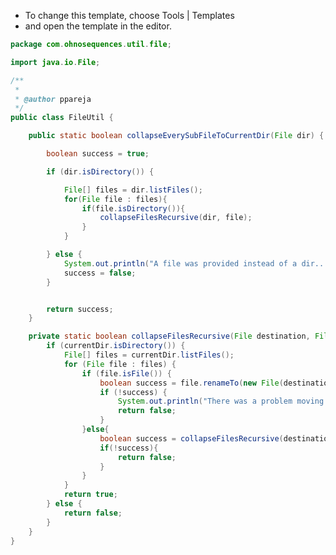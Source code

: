 
 * To change this template, choose Tools | Templates
 * and open the template in the editor.


```java
package com.ohnosequences.util.file;

import java.io.File;

/**
 *
 * @author ppareja
 */
public class FileUtil {

    public static boolean collapseEverySubFileToCurrentDir(File dir) {

        boolean success = true;

        if (dir.isDirectory()) {

            File[] files = dir.listFiles();
            for(File file : files){
                if(file.isDirectory()){
                    collapseFilesRecursive(dir, file);
                }
            }

        } else {
            System.out.println("A file was provided instead of a dir...");
            success = false;
        }


        return success;
    }

    private static boolean collapseFilesRecursive(File destination, File currentDir) {
        if (currentDir.isDirectory()) {
            File[] files = currentDir.listFiles();
            for (File file : files) {
                if (file.isFile()) {
                    boolean success = file.renameTo(new File(destination, file.getName()));
                    if (!success) {
                        System.out.println("There was a problem moving the file: " + file.getAbsolutePath());
                        return false;
                    }
                }else{
                    boolean success = collapseFilesRecursive(destination, file);
                    if(!success){
                        return false;
                    }
                }
            }
            return true;
        } else {
            return false;
        }
    }
}

```




[main/java/com/ohnosequences/BioinfoUtil.java]: ../../BioinfoUtil.java.md
[main/java/com/ohnosequences/util/BitOperations.java]: ../BitOperations.java.md
[main/java/com/ohnosequences/util/blast/BlastExporter.java]: ../blast/BlastExporter.java.md
[main/java/com/ohnosequences/util/blast/BlastSubset.java]: ../blast/BlastSubset.java.md
[main/java/com/ohnosequences/util/CodonUtil.java]: ../CodonUtil.java.md
[main/java/com/ohnosequences/util/Entry.java]: ../Entry.java.md
[main/java/com/ohnosequences/util/Executable.java]: ../Executable.java.md
[main/java/com/ohnosequences/util/ExecuteFromFile.java]: ../ExecuteFromFile.java.md
[main/java/com/ohnosequences/util/fasta/FastaSubSeq.java]: ../fasta/FastaSubSeq.java.md
[main/java/com/ohnosequences/util/fasta/FastaUtil.java]: ../fasta/FastaUtil.java.md
[main/java/com/ohnosequences/util/fasta/MultifastaSelector.java]: ../fasta/MultifastaSelector.java.md
[main/java/com/ohnosequences/util/fasta/SearchFastaHeaders.java]: ../fasta/SearchFastaHeaders.java.md
[main/java/com/ohnosequences/util/fasta/SearchFastaSequence.java]: ../fasta/SearchFastaSequence.java.md
[main/java/com/ohnosequences/util/file/FileUtil.java]: FileUtil.java.md
[main/java/com/ohnosequences/util/file/FnaFileFilter.java]: FnaFileFilter.java.md
[main/java/com/ohnosequences/util/file/GenomeFilesParser.java]: GenomeFilesParser.java.md
[main/java/com/ohnosequences/util/file/PttFileFilter.java]: PttFileFilter.java.md
[main/java/com/ohnosequences/util/file/RntFileFilter.java]: RntFileFilter.java.md
[main/java/com/ohnosequences/util/genbank/GBCommon.java]: ../genbank/GBCommon.java.md
[main/java/com/ohnosequences/util/gephi/GephiExporter.java]: ../gephi/GephiExporter.java.md
[main/java/com/ohnosequences/util/gephi/GexfToDotExporter.java]: ../gephi/GexfToDotExporter.java.md
[main/java/com/ohnosequences/util/go/GOExporter.java]: ../go/GOExporter.java.md
[main/java/com/ohnosequences/util/model/Feature.java]: ../model/Feature.java.md
[main/java/com/ohnosequences/util/model/Intergenic.java]: ../model/Intergenic.java.md
[main/java/com/ohnosequences/util/model/PalindromicityResult.java]: ../model/PalindromicityResult.java.md
[main/java/com/ohnosequences/util/ncbi/TaxonomyLoader.java]: ../ncbi/TaxonomyLoader.java.md
[main/java/com/ohnosequences/util/oric/OricDataRetriever.java]: ../oric/OricDataRetriever.java.md
[main/java/com/ohnosequences/util/Pair.java]: ../Pair.java.md
[main/java/com/ohnosequences/util/pal/PalindromicityAnalyzer.java]: ../pal/PalindromicityAnalyzer.java.md
[main/java/com/ohnosequences/util/security/MD5.java]: ../security/MD5.java.md
[main/java/com/ohnosequences/util/seq/SeqUtil.java]: ../seq/SeqUtil.java.md
[main/java/com/ohnosequences/util/statistics/StatisticalValues.java]: ../statistics/StatisticalValues.java.md
[main/java/com/ohnosequences/util/uniprot/UniprotProteinRetreiver.java]: ../uniprot/UniprotProteinRetreiver.java.md
[main/java/com/ohnosequences/xml/api/interfaces/IAttribute.java]: ../../xml/api/interfaces/IAttribute.java.md
[main/java/com/ohnosequences/xml/api/interfaces/IElement.java]: ../../xml/api/interfaces/IElement.java.md
[main/java/com/ohnosequences/xml/api/interfaces/INameSpace.java]: ../../xml/api/interfaces/INameSpace.java.md
[main/java/com/ohnosequences/xml/api/interfaces/IXmlThing.java]: ../../xml/api/interfaces/IXmlThing.java.md
[main/java/com/ohnosequences/xml/api/interfaces/package-info.java]: ../../xml/api/interfaces/package-info.java.md
[main/java/com/ohnosequences/xml/api/model/NameSpace.java]: ../../xml/api/model/NameSpace.java.md
[main/java/com/ohnosequences/xml/api/model/package-info.java]: ../../xml/api/model/package-info.java.md
[main/java/com/ohnosequences/xml/api/model/XMLAttribute.java]: ../../xml/api/model/XMLAttribute.java.md
[main/java/com/ohnosequences/xml/api/model/XMLElement.java]: ../../xml/api/model/XMLElement.java.md
[main/java/com/ohnosequences/xml/api/model/XMLElementException.java]: ../../xml/api/model/XMLElementException.java.md
[main/java/com/ohnosequences/xml/api/util/XMLUtil.java]: ../../xml/api/util/XMLUtil.java.md
[main/java/com/ohnosequences/xml/model/Annotation.java]: ../../xml/model/Annotation.java.md
[main/java/com/ohnosequences/xml/model/bio4j/Bio4jNodeIndexXML.java]: ../../xml/model/bio4j/Bio4jNodeIndexXML.java.md
[main/java/com/ohnosequences/xml/model/bio4j/Bio4jNodeXML.java]: ../../xml/model/bio4j/Bio4jNodeXML.java.md
[main/java/com/ohnosequences/xml/model/bio4j/Bio4jPropertyXML.java]: ../../xml/model/bio4j/Bio4jPropertyXML.java.md
[main/java/com/ohnosequences/xml/model/bio4j/Bio4jRelationshipIndexXML.java]: ../../xml/model/bio4j/Bio4jRelationshipIndexXML.java.md
[main/java/com/ohnosequences/xml/model/bio4j/Bio4jRelationshipXML.java]: ../../xml/model/bio4j/Bio4jRelationshipXML.java.md
[main/java/com/ohnosequences/xml/model/bio4j/UniprotDataXML.java]: ../../xml/model/bio4j/UniprotDataXML.java.md
[main/java/com/ohnosequences/xml/model/BlastOutput.java]: ../../xml/model/BlastOutput.java.md
[main/java/com/ohnosequences/xml/model/BlastOutputParam.java]: ../../xml/model/BlastOutputParam.java.md
[main/java/com/ohnosequences/xml/model/Codon.java]: ../../xml/model/Codon.java.md
[main/java/com/ohnosequences/xml/model/ContigXML.java]: ../../xml/model/ContigXML.java.md
[main/java/com/ohnosequences/xml/model/cufflinks/CuffLinksElement.java]: ../../xml/model/cufflinks/CuffLinksElement.java.md
[main/java/com/ohnosequences/xml/model/embl/EmblXML.java]: ../../xml/model/embl/EmblXML.java.md
[main/java/com/ohnosequences/xml/model/Frameshift.java]: ../../xml/model/Frameshift.java.md
[main/java/com/ohnosequences/xml/model/Gap.java]: ../../xml/model/Gap.java.md
[main/java/com/ohnosequences/xml/model/gb/GenBankXML.java]: ../../xml/model/gb/GenBankXML.java.md
[main/java/com/ohnosequences/xml/model/genome/feature/Feature.java]: ../../xml/model/genome/feature/Feature.java.md
[main/java/com/ohnosequences/xml/model/genome/feature/Intergenic.java]: ../../xml/model/genome/feature/Intergenic.java.md
[main/java/com/ohnosequences/xml/model/genome/feature/MisRNA.java]: ../../xml/model/genome/feature/MisRNA.java.md
[main/java/com/ohnosequences/xml/model/genome/feature/ORF.java]: ../../xml/model/genome/feature/ORF.java.md
[main/java/com/ohnosequences/xml/model/genome/feature/RNA.java]: ../../xml/model/genome/feature/RNA.java.md
[main/java/com/ohnosequences/xml/model/genome/feature/RRNA.java]: ../../xml/model/genome/feature/RRNA.java.md
[main/java/com/ohnosequences/xml/model/genome/feature/TRNA.java]: ../../xml/model/genome/feature/TRNA.java.md
[main/java/com/ohnosequences/xml/model/genome/GenomeElement.java]: ../../xml/model/genome/GenomeElement.java.md
[main/java/com/ohnosequences/xml/model/gexf/AttributesXML.java]: ../../xml/model/gexf/AttributesXML.java.md
[main/java/com/ohnosequences/xml/model/gexf/AttributeXML.java]: ../../xml/model/gexf/AttributeXML.java.md
[main/java/com/ohnosequences/xml/model/gexf/AttValuesXML.java]: ../../xml/model/gexf/AttValuesXML.java.md
[main/java/com/ohnosequences/xml/model/gexf/AttValueXML.java]: ../../xml/model/gexf/AttValueXML.java.md
[main/java/com/ohnosequences/xml/model/gexf/EdgesXML.java]: ../../xml/model/gexf/EdgesXML.java.md
[main/java/com/ohnosequences/xml/model/gexf/EdgeXML.java]: ../../xml/model/gexf/EdgeXML.java.md
[main/java/com/ohnosequences/xml/model/gexf/GexfXML.java]: ../../xml/model/gexf/GexfXML.java.md
[main/java/com/ohnosequences/xml/model/gexf/GraphXML.java]: ../../xml/model/gexf/GraphXML.java.md
[main/java/com/ohnosequences/xml/model/gexf/NodesXML.java]: ../../xml/model/gexf/NodesXML.java.md
[main/java/com/ohnosequences/xml/model/gexf/NodeXML.java]: ../../xml/model/gexf/NodeXML.java.md
[main/java/com/ohnosequences/xml/model/gexf/SpellsXML.java]: ../../xml/model/gexf/SpellsXML.java.md
[main/java/com/ohnosequences/xml/model/gexf/SpellXML.java]: ../../xml/model/gexf/SpellXML.java.md
[main/java/com/ohnosequences/xml/model/gexf/viz/VizColorXML.java]: ../../xml/model/gexf/viz/VizColorXML.java.md
[main/java/com/ohnosequences/xml/model/gexf/viz/VizPositionXML.java]: ../../xml/model/gexf/viz/VizPositionXML.java.md
[main/java/com/ohnosequences/xml/model/gexf/viz/VizSizeXML.java]: ../../xml/model/gexf/viz/VizSizeXML.java.md
[main/java/com/ohnosequences/xml/model/go/GoAnnotationXML.java]: ../../xml/model/go/GoAnnotationXML.java.md
[main/java/com/ohnosequences/xml/model/go/GOSlimXML.java]: ../../xml/model/go/GOSlimXML.java.md
[main/java/com/ohnosequences/xml/model/go/GoTermXML.java]: ../../xml/model/go/GoTermXML.java.md
[main/java/com/ohnosequences/xml/model/go/SlimSetXML.java]: ../../xml/model/go/SlimSetXML.java.md
[main/java/com/ohnosequences/xml/model/graphml/DataXML.java]: ../../xml/model/graphml/DataXML.java.md
[main/java/com/ohnosequences/xml/model/graphml/EdgeXML.java]: ../../xml/model/graphml/EdgeXML.java.md
[main/java/com/ohnosequences/xml/model/graphml/GraphmlXML.java]: ../../xml/model/graphml/GraphmlXML.java.md
[main/java/com/ohnosequences/xml/model/graphml/GraphXML.java]: ../../xml/model/graphml/GraphXML.java.md
[main/java/com/ohnosequences/xml/model/graphml/KeyXML.java]: ../../xml/model/graphml/KeyXML.java.md
[main/java/com/ohnosequences/xml/model/graphml/NodeXML.java]: ../../xml/model/graphml/NodeXML.java.md
[main/java/com/ohnosequences/xml/model/Hit.java]: ../../xml/model/Hit.java.md
[main/java/com/ohnosequences/xml/model/Hsp.java]: ../../xml/model/Hsp.java.md
[main/java/com/ohnosequences/xml/model/HspSet.java]: ../../xml/model/HspSet.java.md
[main/java/com/ohnosequences/xml/model/Iteration.java]: ../../xml/model/Iteration.java.md
[main/java/com/ohnosequences/xml/model/logs/LogRecordXML.java]: ../../xml/model/logs/LogRecordXML.java.md
[main/java/com/ohnosequences/xml/model/metagenomics/ReadResultXML.java]: ../../xml/model/metagenomics/ReadResultXML.java.md
[main/java/com/ohnosequences/xml/model/metagenomics/ReadXML.java]: ../../xml/model/metagenomics/ReadXML.java.md
[main/java/com/ohnosequences/xml/model/metagenomics/SampleXML.java]: ../../xml/model/metagenomics/SampleXML.java.md
[main/java/com/ohnosequences/xml/model/MetagenomicsDataXML.java]: ../../xml/model/MetagenomicsDataXML.java.md
[main/java/com/ohnosequences/xml/model/mg7/MG7DataXML.java]: ../../xml/model/mg7/MG7DataXML.java.md
[main/java/com/ohnosequences/xml/model/mg7/ReadResultXML.java]: ../../xml/model/mg7/ReadResultXML.java.md
[main/java/com/ohnosequences/xml/model/mg7/SampleXML.java]: ../../xml/model/mg7/SampleXML.java.md
[main/java/com/ohnosequences/xml/model/ncbi/NCBITaxonomyNodeXML.java]: ../../xml/model/ncbi/NCBITaxonomyNodeXML.java.md
[main/java/com/ohnosequences/xml/model/oric/Oric.java]: ../../xml/model/oric/Oric.java.md
[main/java/com/ohnosequences/xml/model/Overlap.java]: ../../xml/model/Overlap.java.md
[main/java/com/ohnosequences/xml/model/pal/PalindromicityResultXML.java]: ../../xml/model/pal/PalindromicityResultXML.java.md
[main/java/com/ohnosequences/xml/model/pg/Primer.java]: ../../xml/model/pg/Primer.java.md
[main/java/com/ohnosequences/xml/model/PredictedGene.java]: ../../xml/model/PredictedGene.java.md
[main/java/com/ohnosequences/xml/model/PredictedGenes.java]: ../../xml/model/PredictedGenes.java.md
[main/java/com/ohnosequences/xml/model/PredictedRna.java]: ../../xml/model/PredictedRna.java.md
[main/java/com/ohnosequences/xml/model/PredictedRnas.java]: ../../xml/model/PredictedRnas.java.md
[main/java/com/ohnosequences/xml/model/uniprot/ArticleXML.java]: ../../xml/model/uniprot/ArticleXML.java.md
[main/java/com/ohnosequences/xml/model/uniprot/CommentXML.java]: ../../xml/model/uniprot/CommentXML.java.md
[main/java/com/ohnosequences/xml/model/uniprot/FeatureXML.java]: ../../xml/model/uniprot/FeatureXML.java.md
[main/java/com/ohnosequences/xml/model/uniprot/InterproXML.java]: ../../xml/model/uniprot/InterproXML.java.md
[main/java/com/ohnosequences/xml/model/uniprot/IsoformXML.java]: ../../xml/model/uniprot/IsoformXML.java.md
[main/java/com/ohnosequences/xml/model/uniprot/KeywordXML.java]: ../../xml/model/uniprot/KeywordXML.java.md
[main/java/com/ohnosequences/xml/model/uniprot/ProteinXML.java]: ../../xml/model/uniprot/ProteinXML.java.md
[main/java/com/ohnosequences/xml/model/uniprot/SubcellularLocationXML.java]: ../../xml/model/uniprot/SubcellularLocationXML.java.md
[main/java/com/ohnosequences/xml/model/util/Argument.java]: ../../xml/model/util/Argument.java.md
[main/java/com/ohnosequences/xml/model/util/Arguments.java]: ../../xml/model/util/Arguments.java.md
[main/java/com/ohnosequences/xml/model/util/Error.java]: ../../xml/model/util/Error.java.md
[main/java/com/ohnosequences/xml/model/util/Execution.java]: ../../xml/model/util/Execution.java.md
[main/java/com/ohnosequences/xml/model/util/FlexXMLWrapperClassCreator.java]: ../../xml/model/util/FlexXMLWrapperClassCreator.java.md
[main/java/com/ohnosequences/xml/model/util/ScheduledExecutions.java]: ../../xml/model/util/ScheduledExecutions.java.md
[main/java/com/ohnosequences/xml/model/util/XMLWrapperClass.java]: ../../xml/model/util/XMLWrapperClass.java.md
[main/java/com/ohnosequences/xml/model/util/XMLWrapperClassCreator.java]: ../../xml/model/util/XMLWrapperClassCreator.java.md
[main/java/com/ohnosequences/xml/model/wip/Region.java]: ../../xml/model/wip/Region.java.md
[main/java/com/ohnosequences/xml/model/wip/WipPosition.java]: ../../xml/model/wip/WipPosition.java.md
[main/java/com/ohnosequences/xml/model/wip/WipResult.java]: ../../xml/model/wip/WipResult.java.md